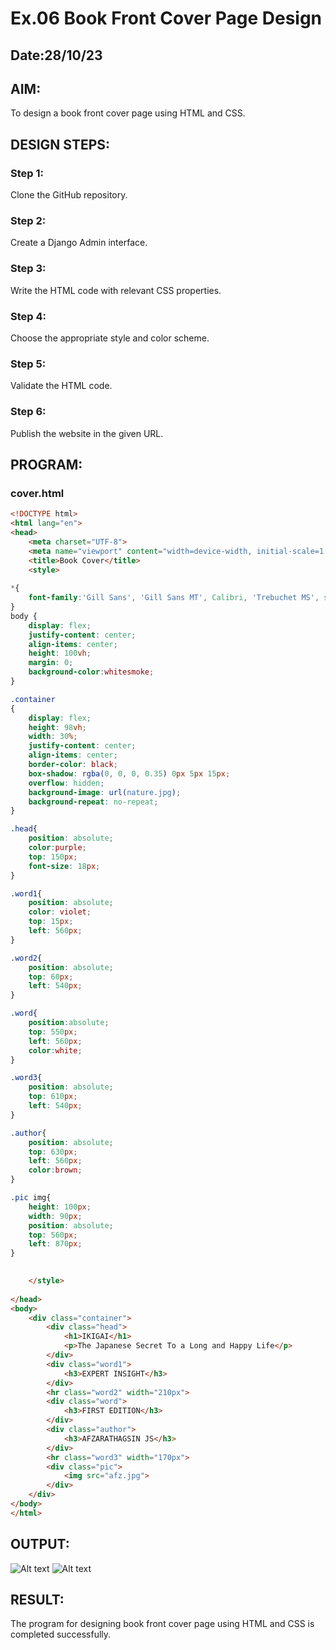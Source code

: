 # Ex.06 Book Front Cover Page Design
## Date:28/10/23

## AIM:
To design a book front cover page using HTML and CSS.

## DESIGN STEPS:

### Step 1:
Clone the GitHub repository.

### Step 2:
Create a Django Admin interface.

### Step 3:
Write the HTML code with relevant CSS properties.

### Step 4:
Choose the appropriate style and color scheme.

### Step 5:
Validate the HTML code.

### Step 6:
Publish the website in the given URL.

## PROGRAM:
### cover.html
```html and css
<!DOCTYPE html>
<html lang="en">
<head>
    <meta charset="UTF-8">
    <meta name="viewport" content="width=device-width, initial-scale=1.0">
    <title>Book Cover</title>
    <style>
        
*{
    font-family:'Gill Sans', 'Gill Sans MT', Calibri, 'Trebuchet MS', sans-serif;
}
body {
    display: flex;
    justify-content: center;
    align-items: center;
    height: 100vh; 
    margin: 0; 
    background-color:whitesmoke;
}

.container
{
    display: flex;
    height: 98vh;
    width: 30%;    
    justify-content: center;
    align-items: center;
    border-color: black;
    box-shadow: rgba(0, 0, 0, 0.35) 0px 5px 15px;
    overflow: hidden;
    background-image: url(nature.jpg);
    background-repeat: no-repeat;
}

.head{
    position: absolute;
    color:purple;
    top: 150px;
    font-size: 18px;
}

.word1{
    position: absolute;
    color: violet;
    top: 15px;
    left: 560px;
}

.word2{
    position: absolute;
    top: 60px;
    left: 540px;
}

.word{
    position:absolute;
    top: 550px;
    left: 560px;
    color:white;
}

.word3{
    position: absolute;
    top: 610px;
    left: 540px;
}

.author{
    position: absolute;
    top: 630px;
    left: 560px;
    color:brown;
}

.pic img{
    height: 100px;
    width: 90px;
    position: absolute;
    top: 560px;
    left: 870px;
}
        

    </style>
   
</head>
<body>
    <div class="container">
        <div class="head">
            <h1>IKIGAI</h1>
            <p>The Japanese Secret To a Long and Happy Life</p>
        </div>
        <div class="word1">
            <h3>EXPERT INSIGHT</h3>
        </div>
        <hr class="word2" width="210px">
        <div class="word">
            <h3>FIRST EDITION</h3>
        </div>
        <div class="author">
            <h3>AFZARATHAGSIN JS</h3>
        </div>
        <hr class="word3" width="170px">
        <div class="pic">
            <img src="afz.jpg">
        </div>
    </div>
</body>
</html>

```

## OUTPUT:
![Alt text](image-1.png)
![Alt text](image.png)

## RESULT:
The program for designing book front cover page using HTML and CSS is completed successfully.
